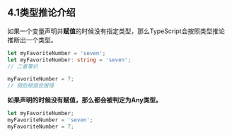 ## 4.1类型推论介绍
如果一个变量声明并**赋值**的时候没有指定类型，那么TypeScript会按照类型推论推断出一个类型。
```typescript
let myFavoriteNumber = 'seven';
let myFavoriteNumber: string = 'seven';
// 二者等价

myFavoriteNumber = 7;
// 随后赋值会报错
```


**如果声明的时候没有赋值，那么都会被判定为Any类型。**
```typescript
let myFavoriteNumber;
myFavoriteNumber = 'seven';
myFavoriteNumber = 7;
```
